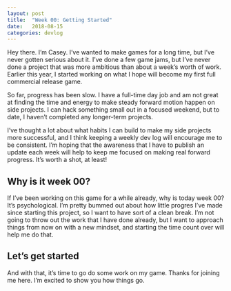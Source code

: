 ```yaml
---
layout: post
title:  "Week 00: Getting Started"
date:   2018-08-15
categories: devlog
---
```


Hey there. I’m Casey. I’ve wanted to make games for a long time, but I’ve never gotten serious about it. I’ve done a few game jams, but I’ve never done a project that was more ambitious than about a week’s worth of work. Earlier this year, I started working on what I hope will become my first full commercial release game.

So far, progress has been slow. I have a full-time day job and am not great at finding the time and energy to make steady forward motion happen on side projects. I can hack something small out in a focused weekend, but to date, I haven’t completed any longer-term projects.

I’ve thought a lot about what habits I can build to make my side projects more successful, and I think keeping a weekly dev log will encourage me to be consistent. I’m hoping that the awareness that I have to publish an update each week will help to keep me focused on making real forward progress. It’s worth a shot, at least!


## Why is it week 00?
If I’ve been working on this game for a while already, why is today week 00? It’s psychological. I’m pretty bummed out about how little progres I’ve made since starting this project, so I want to have sort of a clean break. I’m not going to throw out the work that I have done already, but I want to approach things from now on with a new mindset, and starting the time count over will help me do that.


## Let’s get started
And with that, it’s time to go do some work on my game. Thanks for joining me here. I’m excited to show you how things go.
